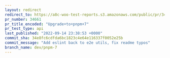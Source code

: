 ```yaml
---
layout: redirect
redirect_to: https://a8c-woo-test-reports.s3.amazonaws.com/public/pr/34661/api/index.html
pr_number: 34661
pr_title_encoded: "Upgrade+to+pnpm+7"
pr_test_type: api
last_published: "2022-09-14 23:38:53 +0000"
commit_sha: 34e8fc6cdfda6bc1823c4e64e116337f0052e25b
commit_message: "Add eslint back to e2e utils, fix readme typos"
branch_name: dev/pnpm-7
---
```

